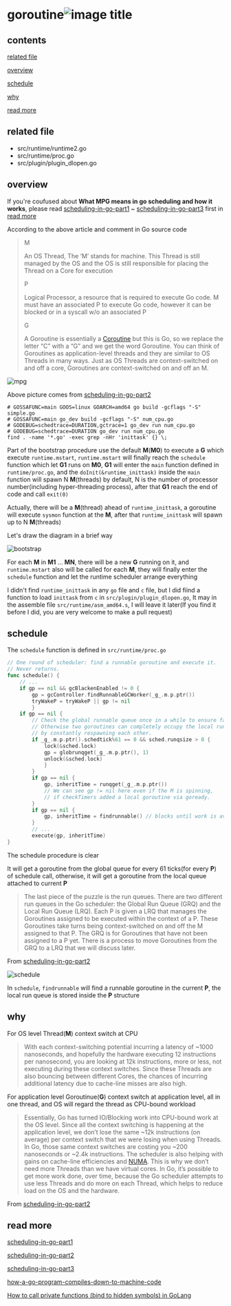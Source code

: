 # goroutine![image title](http://www.zpoint.xyz:8080/count/tag.svg?url=github%2Fgo-Internals%2F/runtime/goroutine)
## contents

[related file](#related-file)

[overview](#overview)

[schedule](#schedule)

[why](#why)

[read more](#read-more)

## related file

* src/runtime/runtime2.go
* src/runtime/proc.go
* src/plugin/plugin_dlopen.go

## overview

If you're coufused about **What MPG means in go scheduling and how it works**, please read [scheduling-in-go-part1](https://www.ardanlabs.com/blog/2018/08/scheduling-in-go-part1.html) ~ [scheduling-in-go-part3](https://www.ardanlabs.com/blog/2018/12/scheduling-in-go-part3.html) first in [read more](#read-more)

According to the above article and comment in Go source code

> M
>
> An OS Thread, The ‘M’ stands for machine. This Thread is still managed by the OS and the OS is still responsible for placing the Thread on a Core for execution
>
> P
>
> Logical Processor, a resource that is required to execute Go code. M must have an associated P to execute Go code, however it can be blocked or in a syscall w/o an associated P
>
> G
>
> A Goroutine is essentially a [Coroutine](https://en.wikipedia.org/wiki/Coroutine) but this is Go, so we replace the letter “C” with a “G” and we get the word Goroutine. You can think of Goroutines as application-level threads and they are similar to OS Threads in many ways. Just as OS Threads are context-switched on and off a core, Goroutines are context-switched on and off an M.

![mpg](./mpg.png)

Above picture comes from [scheduling-in-go-part2](https://www.ardanlabs.com/blog/2018/08/scheduling-in-go-part2.html)

```shell
# GOSSAFUNC=main GOOS=linux GOARCH=amd64 go build -gcflags "-S" simple.go
# GOSSAFUNC=main go_dev build -gcflags "-S" num_cpu.go
# GODEBUG=schedtrace=DURATION,gctrace=1 go_dev run num_cpu.go
# GODEBUG=schedtrace=DURATION go_dev run num_cpu.go
find . -name '*.go' -exec grep -nHr 'inittask' {} \;
```

Part of the bootstrap procedure use the default **M**(**M0**) to execute a **G** which execute `runtime.mstart`, `runtime.mstart` will finally reach the `schedule` function which let **G1** runs on **M0**, **G1** will enter the `main` function defined in `runtime/proc.go`, and the `doInit(&runtime_inittask)` inside the `main` function will spawn N **M**(threads) by default, N is the number of processor number(including hyper-threading process), after that **G1** reach the end of code and call `exit(0)`

Actually, there will be a **M**(thread) ahead of `runtime_inittask`, a goroutine will execute `sysmon` function at the **M**, after that `runtime_inittask` will spawn up to N **M**(threads)

Let's draw the diagram in a brief way

![bootstrap](./bootstrap.png)

For each **M** in **M1** ... **MN**, there will be a new **G** running on it, and `runtime.mstart` also will be called for each **M**, they will finally enter the `schedule` function and let the runtime scheduler arrange everything

I didn't find `runtime_inittask` in any `go` file and `c` file, but I did fiind a function to load `inittask` from `c` in `src/plugin/plugin_dlopen.go`, It may in the assemble file `src/runtime/asm_amd64.s`, I will leave it later(If you find it before I did, you are very welcome to make a pull request)

## schedule

The `schedule` function is defined in `src/runtime/proc.go`

```go
// One round of scheduler: find a runnable goroutine and execute it.
// Never returns.
func schedule() {
  	// ...
  	if gp == nil && gcBlackenEnabled != 0 {
		gp = gcController.findRunnableGCWorker(_g_.m.p.ptr())
		tryWakeP = tryWakeP || gp != nil
		}
  	if gp == nil {
		// Check the global runnable queue once in a while to ensure fairness.
		// Otherwise two goroutines can completely occupy the local runqueue
		// by constantly respawning each other.
		if _g_.m.p.ptr().schedtick%61 == 0 && sched.runqsize > 0 {
			lock(&sched.lock)
			gp = globrunqget(_g_.m.p.ptr(), 1)
			unlock(&sched.lock)
			}
		}
		if gp == nil {
			gp, inheritTime = runqget(_g_.m.p.ptr())
			// We can see gp != nil here even if the M is spinning,
			// if checkTimers added a local goroutine via goready.
		}
		if gp == nil {
			gp, inheritTime = findrunnable() // blocks until work is available
		}
		// ...
		execute(gp, inheritTime)
}
```

 The schedule procedure is clear

It will get a goroutine from the global queue for every 61 ticks(for every **P**) of schedule call, otherwise, it will get a goroutine from the local queue attached to current **P**

> The last piece of the puzzle is the run queues. There are two different run queues in the Go scheduler: the Global Run Queue (GRQ) and the Local Run Queue (LRQ). Each P is given a LRQ that manages the Goroutines assigned to be executed within the context of a P. These Goroutines take turns being context-switched on and off the M assigned to that P. The GRQ is for Goroutines that have not been assigned to a P yet. There is a process to move Goroutines from the GRQ to a LRQ that we will discuss later.

From [scheduling-in-go-part2](https://www.ardanlabs.com/blog/2018/08/scheduling-in-go-part2.html)

![schedule](./schedule.png)



In `schedule`, `findrunnable` will find a runnable goroutine in the current **P**, the local run queue is stored inside the **P** structure

## why

For OS level Thread(**M**) context switch at CPU

> With each context-switching potential incurring a latency of ~1000 nanoseconds, and hopefully the hardware executing 12 instructions per nanosecond, you are looking at 12k instructions, more or less, not executing during these context switches. Since these Threads are also bouncing between different Cores, the chances of incurring additional latency due to cache-line misses are also high.

For application level Goroutinue(**G**) context switch at application level, all in one thread, and OS will regard the thread as CPU-bound workload

> Essentially, Go has turned IO/Blocking work into CPU-bound work at the OS level. Since all the context switching is happening at the application level, we don’t lose the same ~12k instructions (on average) per context switch that we were losing when using Threads. In Go, those same context switches are costing you ~200 nanoseconds or ~2.4k instructions. The scheduler is also helping with gains on cache-line efficiencies and [NUMA](http://frankdenneman.nl/2016/07/07/numa-deep-dive-part-1-uma-numa). This is why we don’t need more Threads than we have virtual cores. In Go, it’s possible to get more work done, over time, because the Go scheduler attempts to use less Threads and do more on each Thread, which helps to reduce load on the OS and the hardware.

From [scheduling-in-go-part2](https://www.ardanlabs.com/blog/2018/08/scheduling-in-go-part2.html)





 ## read more

[scheduling-in-go-part1](https://www.ardanlabs.com/blog/2018/08/scheduling-in-go-part1.html)

[scheduling-in-go-part2](https://www.ardanlabs.com/blog/2018/08/scheduling-in-go-part2.html)

[scheduling-in-go-part3](https://www.ardanlabs.com/blog/2018/12/scheduling-in-go-part3.html)

[how-a-go-program-compiles-down-to-machine-code](https://getstream.io/blog/how-a-go-program-compiles-down-to-machine-code/)

[How to call private functions (bind to hidden symbols) in GoLang](https://sitano.github.io/2016/04/28/golang-private/)

